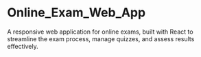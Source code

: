 # Online_Exam_Web_App
A responsive web application for online exams, built with React to streamline the exam process, manage quizzes, and assess results effectively.
